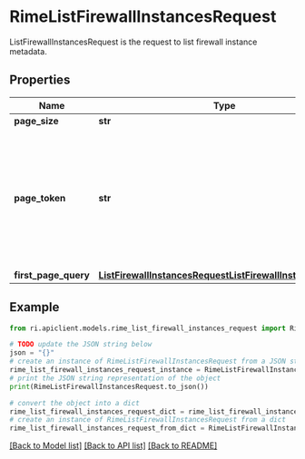 # RimeListFirewallInstancesRequest

ListFirewallInstancesRequest is the request to list firewall instance metadata.

## Properties

Name | Type | Description | Notes
------------ | ------------- | ------------- | -------------
**page_size** | **str** |  | [optional] 
**page_token** | **str** | Specifies a page of the list returned by a ListFirewallInstances query. The ListFirewallInstances query returns a pageToken when there is more than one page of results. Specify either this field or the firstPageQuery field. | [optional] 
**first_page_query** | [**ListFirewallInstancesRequestListFirewallInstancesQuery**](ListFirewallInstancesRequestListFirewallInstancesQuery.md) |  | [optional] 

## Example

```python
from ri.apiclient.models.rime_list_firewall_instances_request import RimeListFirewallInstancesRequest

# TODO update the JSON string below
json = "{}"
# create an instance of RimeListFirewallInstancesRequest from a JSON string
rime_list_firewall_instances_request_instance = RimeListFirewallInstancesRequest.from_json(json)
# print the JSON string representation of the object
print(RimeListFirewallInstancesRequest.to_json())

# convert the object into a dict
rime_list_firewall_instances_request_dict = rime_list_firewall_instances_request_instance.to_dict()
# create an instance of RimeListFirewallInstancesRequest from a dict
rime_list_firewall_instances_request_from_dict = RimeListFirewallInstancesRequest.from_dict(rime_list_firewall_instances_request_dict)
```
[[Back to Model list]](../README.md#documentation-for-models) [[Back to API list]](../README.md#documentation-for-api-endpoints) [[Back to README]](../README.md)

